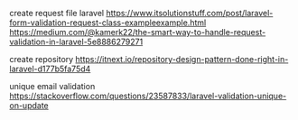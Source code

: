 create request file laravel
https://www.itsolutionstuff.com/post/laravel-form-validation-request-class-exampleexample.html
https://medium.com/@kamerk22/the-smart-way-to-handle-request-validation-in-laravel-5e8886279271

create repository 
https://itnext.io/repository-design-pattern-done-right-in-laravel-d177b5fa75d4

unique email validation
https://stackoverflow.com/questions/23587833/laravel-validation-unique-on-update